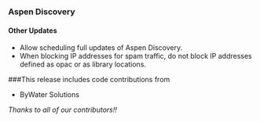### Aspen Discovery
#### Other Updates
- Allow scheduling full updates of Aspen Discovery.
- When blocking IP addresses for spam traffic, do not block IP addresses defined as opac or as library locations.

###This release includes code contributions from
- ByWater Solutions

_Thanks to all of our contributors!!_